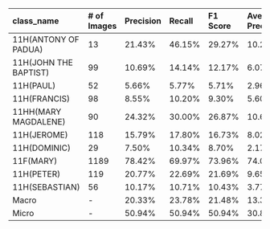 | class_name            | # of Images   | Precision   | Recall   | F1 Score   | Average Precision   |
|:----------------------|:--------------|:------------|:---------|:-----------|:--------------------|
| 11H(ANTONY OF PADUA)  | 13            | 21.43%      | 46.15%   | 29.27%     | 10.27%              |
| 11H(JOHN THE BAPTIST) | 99            | 10.69%      | 14.14%   | 12.17%     | 6.07%               |
| 11H(PAUL)             | 52            | 5.66%       | 5.77%    | 5.71%      | 2.96%               |
| 11H(FRANCIS)          | 98            | 8.55%       | 10.20%   | 9.30%      | 5.60%               |
| 11HH(MARY MAGDALENE)  | 90            | 24.32%      | 30.00%   | 26.87%     | 10.68%              |
| 11H(JEROME)           | 118           | 15.79%      | 17.80%   | 16.73%     | 8.02%               |
| 11H(DOMINIC)          | 29            | 7.50%       | 10.34%   | 8.70%      | 2.17%               |
| 11F(MARY)             | 1189          | 78.42%      | 69.97%   | 73.96%     | 74.03%              |
| 11H(PETER)            | 119           | 20.77%      | 22.69%   | 21.69%     | 9.65%               |
| 11H(SEBASTIAN)        | 56            | 10.17%      | 10.71%   | 10.43%     | 3.77%               |
| Macro                 | -             | 20.33%      | 23.78%   | 21.48%     | 13.32%              |
| Micro                 | -             | 50.94%      | 50.94%   | 50.94%     | 30.85%              |